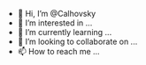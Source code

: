 - 👋 Hi, I’m @Calhovsky
- 👀 I’m interested in ...
- 🌱 I’m currently learning ...
- 💞️ I’m looking to collaborate on ...
- 📫 How to reach me ...

<!---
Calhovsky/Calhovsky is a ✨ special ✨ repository because its `README.md` (this file) appears on your GitHub profile.
You can click the Preview link to take a look at your changes.
--->

